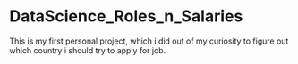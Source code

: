 # DataScience_Roles_n_Salaries
This is my first personal project, which i did out of my curiosity to figure out which country i should try to apply for job.
